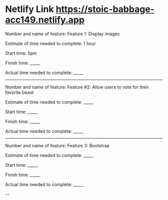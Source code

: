 # Netlify Link https://stoic-babbage-acc149.netlify.app

Number and name of feature: Feature 1: Display images

Estimate of time needed to complete: 1 hour

Start time: 5pm

Finish time: _____

Actual time needed to complete: _____

---

Number and name of feature: Feature #2: Allow users to vote for their favorite beast

Estimate of time needed to complete: _____

Start time: _____

Finish time: _____

Actual time needed to complete: _____

---

Number and name of feature: Feature 3: Bootstrap

Estimate of time needed to complete: _____

Start time: _____

Finish time: _____

Actual time needed to complete: _____

--